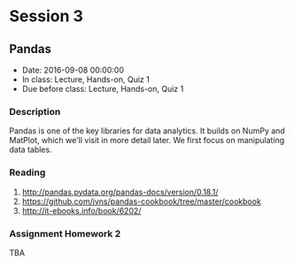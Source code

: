 # Session 3
## Pandas
- Date: 2016-09-08 00:00:00
- In class: Lecture, Hands-on, Quiz 1
- Due before class: Lecture, Hands-on, Quiz 1

### Description
Pandas is one of the key libraries for data analytics. It builds on NumPy and MatPlot, which we'll visit in more detail later. We first focus on manipulating data tables.

### Reading
1. http://pandas.pydata.org/pandas-docs/version/0.18.1/
1. https://github.com/jvns/pandas-cookbook/tree/master/cookbook
1. http://it-ebooks.info/book/6202/

### Assignment Homework 2
TBA
